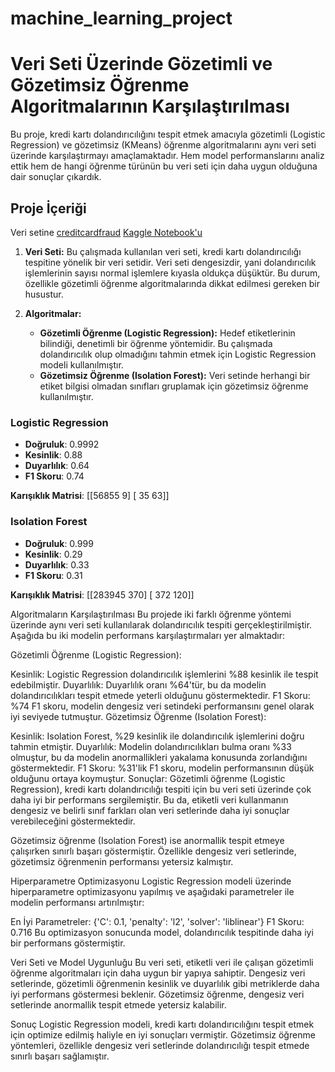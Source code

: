 # machine_learning_project
# Veri Seti Üzerinde Gözetimli ve Gözetimsiz Öğrenme Algoritmalarının Karşılaştırılması

Bu proje, kredi kartı dolandırıcılığını tespit etmek amacıyla gözetimli (Logistic Regression) ve gözetimsiz (KMeans) öğrenme algoritmalarını aynı veri seti üzerinde karşılaştırmayı amaçlamaktadır. Hem model performanslarını analiz ettik hem de hangi öğrenme türünün bu veri seti için daha uygun olduğuna dair sonuçlar çıkardık.

## Proje İçeriği
Veri setine [creditcardfraud](https://www.kaggle.com/datasets/mlg-ulb/creditcardfraud)
[Kaggle Notebook'u](https://www.kaggle.com/code/gokcekelesyilmaz/aygazml-gk)

1. **Veri Seti:** Bu çalışmada kullanılan veri seti, kredi kartı dolandırıcılığı tespitine yönelik bir veri setidir. Veri seti dengesizdir, yani dolandırıcılık işlemlerinin sayısı normal işlemlere kıyasla oldukça düşüktür. Bu durum, özellikle gözetimli öğrenme algoritmalarında dikkat edilmesi gereken bir husustur.

2. **Algoritmalar:**
   - **Gözetimli Öğrenme (Logistic Regression):** Hedef etiketlerinin bilindiği, denetimli bir öğrenme yöntemidir. Bu çalışmada dolandırıcılık olup olmadığını tahmin etmek için Logistic Regression modeli kullanılmıştır.
   - **Gözetimsiz Öğrenme (Isolation Forest):** Veri setinde herhangi bir etiket bilgisi olmadan sınıfları gruplamak için gözetimsiz öğrenme kullanılmıştır. 

### Logistic Regression

- **Doğruluk**: 0.9992
- **Kesinlik**: 0.88
- **Duyarlılık**: 0.64
- **F1 Skoru**: 0.74

**Karışıklık Matrisi**:
[[56855     9]
 [   35    63]]

### Isolation Forest

- **Doğruluk**: 0.999
- **Kesinlik**: 0.29
- **Duyarlılık**: 0.33
- **F1 Skoru**: 0.31

**Karışıklık Matrisi**:
[[283945    370]
 [   372    120]]

 
Algoritmaların Karşılaştırılması
Bu projede iki farklı öğrenme yöntemi üzerinde aynı veri seti kullanılarak dolandırıcılık tespiti gerçekleştirilmiştir. Aşağıda bu iki modelin performans karşılaştırmaları yer almaktadır:

Gözetimli Öğrenme (Logistic Regression):

Kesinlik: Logistic Regression dolandırıcılık işlemlerini %88 kesinlik ile tespit edebilmiştir.
Duyarlılık: Duyarlılık oranı %64'tür, bu da modelin dolandırıcılıkları tespit etmede yeterli olduğunu göstermektedir.
F1 Skoru: %74 F1 skoru, modelin dengesiz veri setindeki performansını genel olarak iyi seviyede tutmuştur.
Gözetimsiz Öğrenme (Isolation Forest):

Kesinlik: Isolation Forest, %29 kesinlik ile dolandırıcılık işlemlerini doğru tahmin etmiştir.
Duyarlılık: Modelin dolandırıcılıkları bulma oranı %33 olmuştur, bu da modelin anormallikleri yakalama konusunda zorlandığını göstermektedir.
F1 Skoru: %31'lik F1 skoru, modelin performansının düşük olduğunu ortaya koymuştur.
Sonuçlar:
Gözetimli öğrenme (Logistic Regression), kredi kartı dolandırıcılığı tespiti için bu veri seti üzerinde çok daha iyi bir performans sergilemiştir. Bu da, etiketli veri kullanmanın dengesiz ve belirli sınıf farkları olan veri setlerinde daha iyi sonuçlar verebileceğini göstermektedir.

Gözetimsiz öğrenme (Isolation Forest) ise anormallik tespit etmeye çalışırken sınırlı başarı göstermiştir. Özellikle dengesiz veri setlerinde, gözetimsiz öğrenmenin performansı yetersiz kalmıştır.

Hiperparametre Optimizasyonu
Logistic Regression modeli üzerinde hiperparametre optimizasyonu yapılmış ve aşağıdaki parametreler ile modelin performansı artırılmıştır:

En İyi Parametreler: {'C': 0.1, 'penalty': 'l2', 'solver': 'liblinear'}
F1 Skoru: 0.716
Bu optimizasyon sonucunda model, dolandırıcılık tespitinde daha iyi bir performans göstermiştir.

Veri Seti ve Model Uygunluğu
Bu veri seti, etiketli veri ile çalışan gözetimli öğrenme algoritmaları için daha uygun bir yapıya sahiptir. Dengesiz veri setlerinde, gözetimli öğrenmenin kesinlik ve duyarlılık gibi metriklerde daha iyi performans göstermesi beklenir. Gözetimsiz öğrenme, dengesiz veri setlerinde anormallik tespit etmede yetersiz kalabilir.

Sonuç
Logistic Regression modeli, kredi kartı dolandırıcılığını tespit etmek için optimize edilmiş haliyle en iyi sonuçları vermiştir. Gözetimsiz öğrenme yöntemleri, özellikle dengesiz veri setlerinde dolandırıcılığı tespit etmede sınırlı başarı sağlamıştır.

